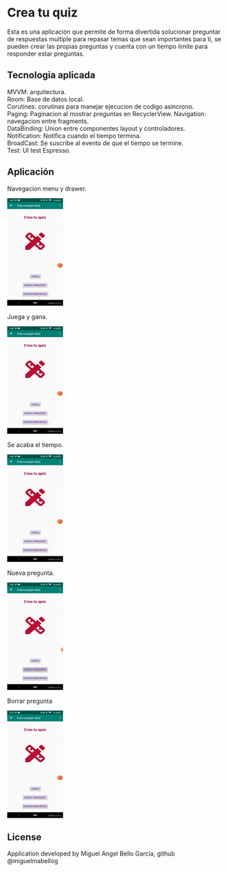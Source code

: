 # Crea tu quiz

Esta es una aplicación que permite de forma divertida solucionar preguntar de respuestas multiple para repasar temas que sean importantes para ti, se pueden crear las propias preguntas y cuenta con un tiempo limite para responder estar preguntas.

## Tecnologia aplicada

MVVM: arquitectura. <br />
Room: Base de datos local. <br />
Corutines: corutinas para manejar ejecucion de codigo asincrono.<br />
Paging: Paginacion al mostrar preguntas en RecyclerView.
Navigation: navegacion entre fragments. <br />
DataBinding: Union entre componentes layout y controladores. <br />
Notification: Notifica cuando el tiempo termina. <br />
BroadCast: Se suscribe al evento de que el tiempo se termine. <br />
Test: UI test Espresso. <br />

## Aplicación

Navegacion menu y drawer.

<img src="acercade.gif" width="130" height="250"/>

Juega y gana.

<img src="anwer.gif" width="130" height="250"/>

Se acaba el tiempo.

<img src="timeup.gif" width="130" height="250"/>

Nueva pregunta.

<img src="newadd.gif" width="130" height="250"/>

Borrar pregunta

<img src="delete.gif" width="130" height="250"/>

## License

Application developed by Miguel Angel Bello Garcia, github @miguelmabellog




